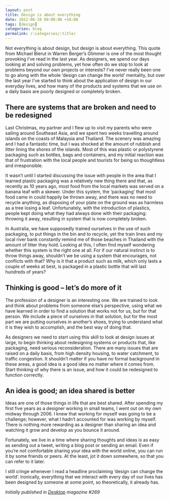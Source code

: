 ```yaml
---
layout: post
title: Design is about everything
date: 2012-06-10 09:00:00 +10:00
tags: [design]
categories: blog
permalink: /:categories/:title/
---
```


Not everything is about design, but design is about everything. This quote from Michael Bierut in Warren Berger’s Glimmer is one of the most thought provoking I’ve read in the last year. As designers, we spend our days looking at and solving problems, yet how often do we stop to look at problems beyond our own projects or interests? I’ve never really been one to go along with the whole ‘design can change the world’ mentality, but over the last year I’ve started to think about the application of design in our everyday lives, and how many of the products and systems that we use on a daily basis are poorly designed or completely broken.

## There are systems that are broken and need to be redesigned

Last Christmas, my partner and I flew up to visit my parents who were sailing around Southeast Asia, and we spent two weeks travelling around islands on the coasts of Malaysia and Thailand. The scenery was amazing and I had a fantastic time, but I was shocked at the amount of rubbish and litter lining the shores of the islands. Most of this was plastic or polystyrene packaging such as bottles, bags and containers, and my initial reaction was that of frustration with the local people and tourists for being so thoughtless and irresponsible.

It wasn’t until I started discussing the issue with people in the area that I learned plastic packaging was a relatively new thing there and that, as recently as 10 years ago, most food from the local markets was served on a banana leaf with a skewer. Under this system, the ‘packaging’ that most food came in could happily be thrown away, and there was no need to recycle anything, as disposing of your plate on the ground was as harmless as a tree losing a leaf. Unfortunately, with the introduction of plastics, people kept doing what they had always done with their packaging: throwing it away, resulting in system that is now completely broken.

In Australia, we have supposedly trained ourselves in the use of such packaging, to put things in the bin and to recycle, yet the train lines and my local river bank constantly remind me of those beaches in Thailand with the amount of litter they hold. Looking at this, I often find myself wondering whether this system is the right one at all. For if our natural instinct is to throw things away, shouldn’t we be using a system that encourages, not conflicts with that? Why is it that a product such as milk, which only lasts a couple of weeks at best, is packaged in a plastic bottle that will last hundreds of years?

## Thinking is good – let’s do more of it

The profession of a designer is an interesting one. We are trained to look and think about problems from someone else’s perspective, using what we have learned in order to find a solution that works not for us, but for that person. We include a piece of ourselves in that solution, but for the most part we are putting ourselves in another’s shoes, trying to understand what it is they wish to accomplish, and the best way of doing that.

As designers we need to start using this skill to look at design issues at large, to begin thinking about redesigning systems or products that, like packaging, need serious reconsideration. There are many issues that are raised on a daily basis, from high density housing, to water catchment, to traffic congestion. It shouldn’t matter if you have no formal background in these areas, a good idea is a good idea no matter where it comes from. Start thinking of why there is an issue, and how it could be redesigned to function correctly.

## An idea is good; an idea shared is better

Ideas are one of those things in life that are best shared. After spending my first five years as a designer working in small teams, I went out on my own midway through 2006. I knew that working for myself was going to be a challenge; however, what I hadn’t accounted for was working by myself. There is nothing more rewarding as a designer than sharing an idea and watching it grow and develop as you bounce it around.

Fortunately, we live in a time where sharing thoughts and ideas is as easy as sending out a tweet, writing a blog post or sending an email. Even if you’re not comfortable sharing your idea with the world online, you can run it by some friends or peers. At the least, jot it down somewhere, so that you can refer to it later.

I still cringe whenever I read a headline proclaiming ‘design can change the world’. Ironically, everything that we interact with every day of our lives has been designed by someone at some point, so theoretically, it already has.

*Initially published in [Desktop](http://desktopmag.com.au/blogs/design-is-about-everything) magazine #269*
